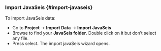 ### Import JavaSeis {#import-javaseis}

To import JavaSeis data:

* Go to **Project** → **Import Data** → **Import JavaSeis**
* Browse to find your **JavaSeis folder**. Double click on it but don’t select any file.
* Press select. The import javaSeis wizard opens.



